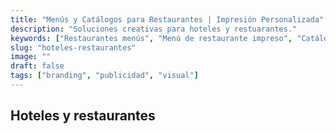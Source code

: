 ```yaml
---
title: "Menús y Catálogos para Restaurantes | Impresión Personalizada"
description: "Soluciones creativas para hoteles y restuarantes."
keywords: ["Restaurantes menús", "Menú de restaurante impreso", "Catálogo restaurante"]
slug: "hoteles-restaurantes"
image: ""
draft: false
tags: ["branding", "publicidad", "visual"]
---
```


## Hoteles y restaurantes